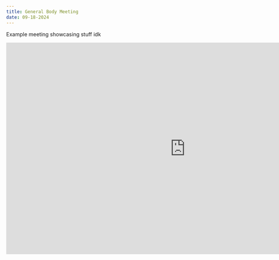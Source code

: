 ```yaml
---
title: General Body Meeting
date: 09-18-2024
---
```


Example meeting showcasing stuff idk

<iframe
  src="https://docs.google.com/presentation/d/143E5hQcsFHFLlKEZM1juG5vvdAC2O47-moyrtpS73ZY/embed?start=false&loop=false&delayms=3000"
  frameborder="0" width="960" height="569" allowfullscreen="true"
  mozallowfullscreen="true" webkitallowfullscreen="true">
  Meeting slideshow [alt](https://docs.google.com/presentation/d/143E5hQcsFHFLlKEZM1juG5vvdAC2O47-moyrtpS73ZY/pub?start=false&loop=false&delayms=3000)
  </iframe>
